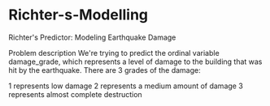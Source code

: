 # Richter-s-Modelling
Richter's Predictor: Modeling Earthquake Damage


Problem description
We're trying to predict the ordinal variable damage_grade, which represents a level of damage to the building that was hit by the earthquake. There are 3 grades of the damage:

1 represents low damage
2 represents a medium amount of damage
3 represents almost complete destruction
